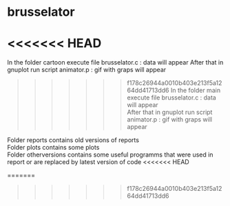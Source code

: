 # brusselator
<<<<<<< HEAD
=======
In the folder cartoon execute file brusselator.c : data will appear
After that in gnuplot run script animator.p : gif with graps will appear

>>>>>>> f178c26944a0010b403e213f5a1264dd41713dd6
In the folder main execute file brusselator.c : data will appear \
After that in gnuplot run script animator.p : gif with graps will appear 

Folder reports contains old versions of reports \
Folder plots contains some plots \
Folder otherversions contains some useful programms that were used in report or are replaced by latest version of code
<<<<<<< HEAD

=======
>>>>>>> f178c26944a0010b403e213f5a1264dd41713dd6
